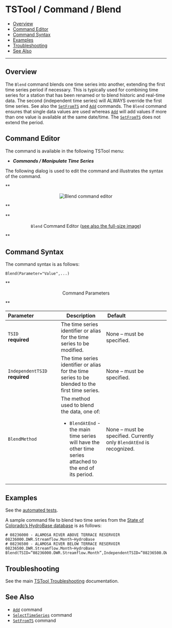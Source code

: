 # TSTool / Command / Blend #

*   [Overview](#overview)
*   [Command Editor](#command-editor)
*   [Command Syntax](#command-syntax)
*   [Examples](#examples)
*   [Troubleshooting](#troubleshooting)
*   [See Also](#see-also)

-------------------------

## Overview ##

The `Blend` command blends one time series into another,
extending the first time series period if necessary.
This is typically used for combining time series for a station that has been
renamed or to blend historic and real-time data.
The second (independent time series) will ALWAYS override the first time series.
See also the [`SetFromTS`](../SetFromTS/SetFromTS.md) and [`Add`](../Add/Add.md) commands.
The `Blend` command ensures that single data values are used whereas
[`Add`](../Add/Add.md) will add values if more than one value is available at the same date/time.
The [`SetFromTS`](../SetFromTS/SetFromTS.md) does not extend the period.

## Command Editor ##

The command is available in the following TSTool menu:

*   ***Commands / Manipulate Time Series***

The following dialog is used to edit the command and illustrates the syntax of the command.

**<p style="text-align: center;">
![Blend command editor](Blend.png)
</p>**

**<p style="text-align: center;">
`Blend` Command Editor (<a href="../Blend.png">see also the full-size image</a>)
</p>**

## Command Syntax ##

The command syntax is as follows:

```text
Blend(Parameter="Value",...)
```
**<p style="text-align: center;">
Command Parameters
</p>**

|**Parameter**&nbsp;&nbsp;&nbsp;&nbsp;&nbsp;&nbsp;&nbsp;&nbsp;&nbsp;&nbsp;&nbsp;&nbsp;&nbsp;&nbsp;&nbsp;&nbsp;|**Description**|**Default**&nbsp;&nbsp;&nbsp;&nbsp;&nbsp;&nbsp;&nbsp;&nbsp;&nbsp;&nbsp;&nbsp;&nbsp;&nbsp;&nbsp;&nbsp;&nbsp;&nbsp;&nbsp;&nbsp;&nbsp;&nbsp;&nbsp;&nbsp;&nbsp;&nbsp;&nbsp;&nbsp;|
|--------------|-----------------|-----------------|
|`TSID`<br>**required**|The time series identifier or alias for the time series to be modified.|None – must be specified.|
|`IndependentTSID`<br>**required**|The time series identifier or alias for the time series to be blended to the first time series.|None – must be specified.|
|`BlendMethod`|The method used to blend the data, one of:<ul><li>`BlendAtEnd` - the main time series will have the other time series attached to the end of its period.</li></ul>|None – must be specified.  Currently only `BlendAtEnd` is recognized.|

## Examples ##

See the [automated tests](https://github.com/OpenCDSS/cdss-app-tstool-test/tree/master/test/commands/Blend).

A sample command file to blend two time series from the [State of Colorado’s HydroBase database](../../datastore-ref/CO-HydroBase/CO-HydroBase.md)
is as follows:

```text
# 08236000 - ALAMOSA RIVER ABOVE TERRACE RESERVOIR
08236000.DWR.Streamflow.Month~HydroBase
# 08236500 - ALAMOSA RIVER BELOW TERRACE RESERVOIR
08236500.DWR.Streamflow.Month~HydroBase
Blend(TSID=”08236000.DWR.Streamflow.Month”,IndependentTSID=”08236500.DWR.Streamflow.Month”,BlendMethod=”BlendAtEnd”)
```

## Troubleshooting ##

See the main [TSTool Troubleshooting](../../troubleshooting/troubleshooting.md) documentation.

## See Also ##

*   [`Add`](../Add/Add.md) command
*   [`SelectTimeSeries`](../SelectTimeSeries/SelectTimeSeries.md) command
*   [`SetFromTS`](../SetFromTS/SetFromTS.md) command
